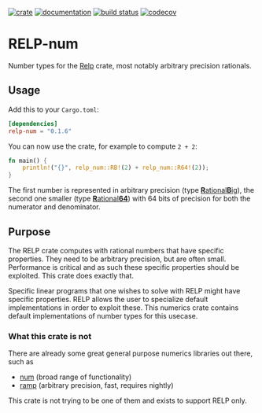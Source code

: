 [![crate](https://img.shields.io/crates/v/relp-num.svg)](https://crates.io/crates/relp-num)
[![documentation](https://docs.rs/relp-num/badge.svg)](https://docs.rs/relp-num)
[![build status](https://github.com/vandenheuvel/relp-num/actions/workflows/main.yml/badge.svg?branch=main)](https://github.com/vandenheuvel/relp-num/actions) [![codecov](https://codecov.io/gh/vandenheuvel/relp-num/branch/main/graph/badge.svg)](https://codecov.io/gh/vandenheuvel/relp-num)

# RELP-num
    
Number types for the [Relp](https://github.com/vandenheuvel/relp) crate, most notably arbitrary precision rationals.

## Usage

Add this to your `Cargo.toml`:

```toml
[dependencies]
relp-num = "0.1.6"
```

You can now use the crate, for example to compute `2 + 2`:

```rust
fn main() {
    println!("{}", relp_num::RB!(2) + relp_num::R64!(2));
}
```

The first number is represented in arbitrary precision (type [**R**ational**B**ig](https://docs.rs/relp-num/0.1.2/relp_num/type.RationalBig.html)), the second one smaller (type [**R**ational**64**](https://docs.rs/relp-num/0.1.2/relp_num/type.Rational64.html)) with 64 bits of precision for both the numerator and denominator.

## Purpose

The RELP crate computes with rational numbers that have specific properties. They need to be arbitrary precision, but 
are often small. Performance is critical and as such these specific properties should be exploited. This crate does 
exactly that.

Specific linear programs that one wishes to solve with RELP might have specific properties. RELP allows the user to
specialize default implementations in order to exploit these. This numerics crate contains default implementations of
number types for this usecase.

### What this crate is not

There are already some great general purpose numerics libraries out there, such as 

- [num](https://github.com/rust-num/num) (broad range of functionality)
- [ramp](https://github.com/Aatch/ramp) (arbitrary precision, fast, requires nightly)

This crate is not trying to be one of them and exists to support RELP only.

